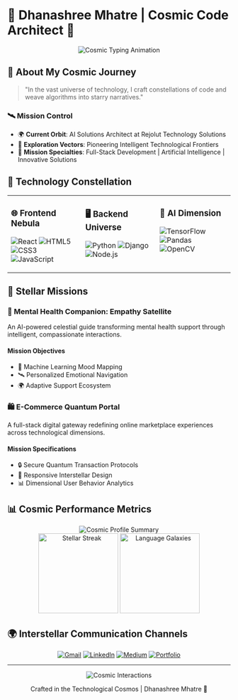 # 🚀 Dhanashree Mhatre | Cosmic Code Architect 🌌

<div align="center">
  <img src="https://readme-typing-svg.herokuapp.com?font=Cosmic+Code&weight=600&size=30&duration=3000&pause=500&color=00A8E8&center=true&width=800&lines=Navigating+the+Digital+Universe+%7C+Full-Stack+Developer+%7C+AI+Explorer" alt="Cosmic Typing Animation" />
</div>

## 🌠 About My Cosmic Journey

> "In the vast universe of technology, I craft constellations of code and weave algorithms into starry narratives."

### 🛰️ Mission Control

- 🌍 **Current Orbit**: AI Solutions Architect at Rejolut Technology Solutions
- 🧭 **Exploration Vectors**: Pioneering Intelligent Technological Frontiers
- 🔭 **Mission Specialties**: Full-Stack Development | Artificial Intelligence | Innovative Solutions

## 🌟 Technology Constellation

<div align="center">
  <table>
    <tr>
      <td valign="top" width="33%">
        
### 🌐 Frontend Nebula
![React](https://img.shields.io/badge/React-Stellar%20Forge-61DAFB?style=for-the-badge&logo=react&logoColor=black)
![HTML5](https://img.shields.io/badge/HTML5-Cosmic%20Structure-E34F26?style=for-the-badge&logo=html5&logoColor=white)
![CSS3](https://img.shields.io/badge/CSS3-Galactic%20Styling-1572B6?style=for-the-badge&logo=css3&logoColor=white)
![JavaScript](https://img.shields.io/badge/JavaScript-Quantum%20Logic-F7DF1E?style=for-the-badge&logo=javascript&logoColor=black)

  </td>
      <td valign="top" width="33%">
        
### 🖥️ Backend Universe
![Python](https://img.shields.io/badge/Python-Cosmic%20Serpent-3776AB?style=for-the-badge&logo=python&logoColor=white)
![Django](https://img.shields.io/badge/Django-Dark%20Matter%20Framework-092E20?style=for-the-badge&logo=django&logoColor=white)
![Node.js](https://img.shields.io/badge/Node.js-Neutron%20Network-339933?style=for-the-badge&logo=nodedotjs&logoColor=white)

  </td>
      <td valign="top" width="33%">
        
### 🧠 AI Dimension
![TensorFlow](https://img.shields.io/badge/TensorFlow-Neural%20Cosmos-FF6F00?style=for-the-badge&logo=tensorflow&logoColor=white)
![Pandas](https://img.shields.io/badge/Pandas-Data%20Constellation-150458?style=for-the-badge&logo=pandas&logoColor=white)
![OpenCV](https://img.shields.io/badge/OpenCV-Vision%20Horizon-5C3EE8?style=for-the-badge&logo=opencv&logoColor=white)

  </td>
    </tr>
  </table>
</div>

## 🚀 Stellar Missions

### 🤖 Mental Health Companion: Empathy Satellite
An AI-powered celestial guide transforming mental health support through intelligent, compassionate interactions.

#### Mission Objectives
- 🌠 Machine Learning Mood Mapping
- 🛰️ Personalized Emotional Navigation
- 🌍 Adaptive Support Ecosystem

### 🛍️ E-Commerce Quantum Portal
A full-stack digital gateway redefining online marketplace experiences across technological dimensions.

#### Mission Specifications
- 🔒 Secure Quantum Transaction Protocols
- 🎨 Responsive Interstellar Design
- 📊 Dimensional User Behavior Analytics

## 📊 Cosmic Performance Metrics

<div align="center">
  <img src="http://github-profile-summary-cards.vercel.app/api/cards/profile-details?username=dhanashreemhatre&theme=monokai" alt="Cosmic Profile Summary" />
  <br>
  <div>
    <img height="180em" src="https://github-readme-streak-stats.herokuapp.com/?user=dhanashreemhatre&theme=monokai" alt="Stellar Streak" />
    <img height="180em" src="https://github-readme-stats.vercel.app/api/top-langs/?username=dhanashreemhatre&layout=compact&theme=monokai" alt="Language Galaxies" />
  </div>
</div>

## 🌍 Interstellar Communication Channels

<div align="center">
  
[![Gmail](https://img.shields.io/badge/Quantum%20Mail-D14836?style=for-the-badge&logo=gmail&logoColor=white)](mailto:dhanashreemhatrewebdeveloper@gmail.com)
[![LinkedIn](https://img.shields.io/badge/Professional%20Network-0077B5?style=for-the-badge&logo=linkedin&logoColor=white)](https://www.linkedin.com/in/dhanashree-m-175bbb22b/)
[![Medium](https://img.shields.io/badge/Thought%20Transmissions-12100E?style=for-the-badge&logo=medium&logoColor=white)](https://medium.com/@mhatredhanashree682)
[![Portfolio](https://img.shields.io/badge/Digital%20Coordinates-000000?style=for-the-badge&logo=about.me&logoColor=white)](https://dhanashree.vercel.app/)

</div>

---

<div align="center">
  <img src="https://komarev.com/ghpvc/?username=dhanashreemhatre&color=blueviolet" alt="Cosmic Interactions" />
  
  Crafted in the Technological Cosmos | Dhanashree Mhatre 🌠
</div>
